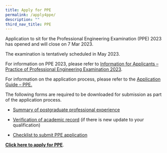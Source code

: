 ```yaml
---
title: Apply for PPE
permalink: /apply4ppe/
description: ""
third_nav_title: PPE
---
```

Application to sit for the Professional Engineering Examination (PPE) 2023 has opened and will close on 7 Mar 2023. 

The examination is tentatively scheduled in May 2023.  

For information on PPE 2023, please refer to [Information for Applicants – Practice of Professional Engineering Examination 2023](/files/Downloads/Info%20on%20Exams/PPE_2023.pdf).  

For information on the application process, please refer to the [Application Guide – PPE.](/files/Downloads/Info%20on%20Exams/Application_Guide_for_PPE_2023.pdf)
 
The following forms are required to be downloaded for submission as part of the application process.  

* [Summary of postgraduate professional experience](https://www.peb.gov.sg/Downloads/Summary%20of%20Prof%20Experience%20-%20PPE.xls)  

* [Verification of academic record](https://www.peb.gov.sg/Downloads/Verification%20of%20academic%20record%20-%20PPE.xls) (if there is new update to your qualification)  

* [Checklist to submit PPE application](/files/Downloads/Info%20on%20Exams/Checklist%20for%20PPE%20application.pdf) <br>

[**Click here to apply for PPE**](https://www.peb.gov.sg/login_can.aspx).